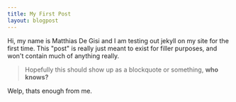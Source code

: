 ```yaml
---
title: My First Post
layout: blogpost
---
```


Hi, my name is Matthias De Gisi and I am testing out jekyll on my site for the first time. This "post" is really just meant to exist for filler purposes, and won't contain much of anything really.
> Hopefully this should show up as a blockquote or something, **who knows?**

Welp, thats enough from me.